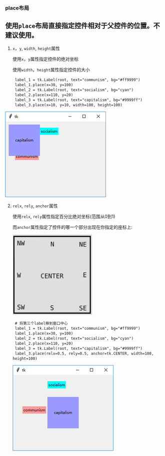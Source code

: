 ### place布局
使用`place`布局直接指定控件相对于父控件的位置。不建议使用。
--------------------


1. `x`，`y`, `width`, `height`属性

    使用`x`，`y`属性指定控件的绝对坐标
    
    使用`width`，`height`属性指定控件的大小

        label_1 = tk.Label(root, text="communism", bg="#ff9999")
        label_1.place(x=30, y=100)
        label_2 = tk.Label(root, text="socialism", bg="cyan")
        label_2.place(x=110, y=20)
        label_3 = tk.Label(root, text="capitalism", bg="#9999ff")
        label_3.place(x=10, y=10, width=100, height=100)

![](static/3ffdc1c018b4dd37134123854c21eb35.png)

2. `relx`, `rely`, `anchor`属性
    
    使用`relx`, `rely`属性指定百分比绝对坐标(范围从0到1)
    
    而`anchor`属性指定了控件的哪一个部分出现在你指定的座标上:
    
    ![](static/a7255fac61391fc35abcdc593e2824bb.jpg)
    
        # 将第三个label移到窗口中心
        label_1 = tk.Label(root, text="communism", bg="#ff9999")
        label_1.place(x=30, y=100)
        label_2 = tk.Label(root, text="socialism", bg="cyan")
        label_2.place(x=110, y=20)
        label_3 = tk.Label(root, text="capitalism", bg="#9999ff")
        label_3.place(relx=0.5, rely=0.5, anchor=tk.CENTER, width=100, height=100)
        
    ![](static/17ed5e5b0e959589fc66cf226761a6f6.PNG)
